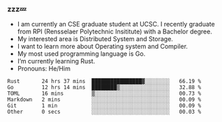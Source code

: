 ### zzz💤

- I am currently an CSE graduate student at UCSC. I recently graduate from RPI (Rensselaer Polytechnic Insititute) with a Bachelor degree.
- My interested area is Distributed System and Storage.
- I want to learn more about Operating system and Compiler.
- My most used programming language is Go.
- I’m currently learning Rust.
- Pronouns: He/Him


<!--START_SECTION:waka-->

```text
Rust       24 hrs 37 mins  ████████████████▓░░░░░░░░   66.19 %
Go         12 hrs 14 mins  ████████▒░░░░░░░░░░░░░░░░   32.88 %
TOML       16 mins         ▒░░░░░░░░░░░░░░░░░░░░░░░░   00.73 %
Markdown   2 mins          ░░░░░░░░░░░░░░░░░░░░░░░░░   00.09 %
Git        1 min           ░░░░░░░░░░░░░░░░░░░░░░░░░   00.09 %
Other      0 secs          ░░░░░░░░░░░░░░░░░░░░░░░░░   00.03 %
```

<!--END_SECTION:waka-->
